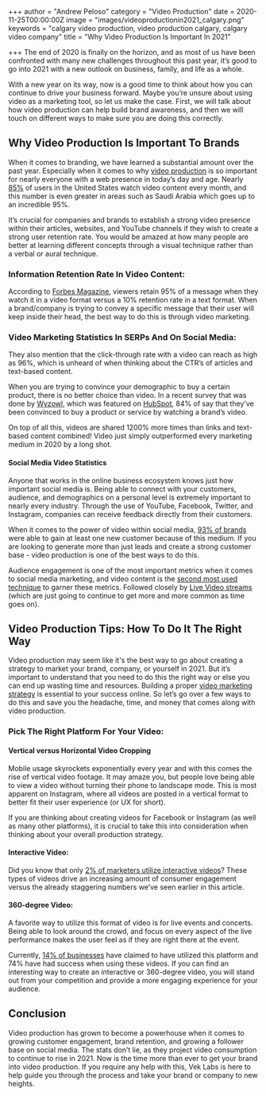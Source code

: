 +++
author = "Andrew Peloso"
category = "Video Production"
date = 2020-11-25T00:00:00Z
image = "images/videoproductionin2021_calgary.png"
keywords = "calgary video production, video production calgary, calgary video company"
title = "Why Video Production Is Important In 2021"

+++
The end of 2020 is finally on the horizon, and as most of us have been confronted with many new challenges throughout this past year, it’s good to go into 2021 with a new outlook on business, family, and life as a whole.

With a new year on its way, now is a good time to think about how you can continue to drive your business forward. Maybe you’re unsure about using video as a marketing tool, so let us make the case. First, we will talk about how video production can help build brand awareness, and then we will touch on different ways to make sure you are doing this correctly.

## Why Video Production Is Important To Brands

When it comes to branding, we have learned a substantial amount over the past year. Especially when it comes to why [video production](https://www.veklabs.com/) is so important for nearly everyone with a web presence in today’s day and age. Nearly [85%](https://www.statista.com/statistics/272835/share-of-internet-users-who-watch-online-videos/) of users in the United States watch video content every month, and this number is even greater in areas such as Saudi Arabia which goes up to an incredible 95%.

It’s crucial for companies and brands to establish a strong video presence within their articles, websites, and YouTube channels if they wish to create a strong user retention rate. You would be amazed at how many people are better at learning different concepts through a visual technique rather than a verbal or aural technique.

### Information Retention Rate In Video Content:

According to [Forbes Magazine](https://www.forbes.com/sites/yec/2017/07/13/how-to-incorporate-video-into-your-social-media-strategy/?sh=281442577f2e), viewers retain 95% of a message when they watch it in a video format versus a 10% retention rate in a text format. When a brand/company is trying to convey a specific message that their user will keep inside their head, the best way to do this is through video marketing.

### Video Marketing Statistics In SERPs And On Social Media:

They also mention that the click-through rate with a video can reach as high as 96%, which is unheard of when thinking about the CTR’s of articles and text-based content.

When you are trying to convince your demographic to buy a certain product, there is no better choice than video. In a recent survey that was done by [Wyzowl](https://www.wyzowl.com/video-marketing-survey-2020/), which was featured on [HubSpot](https://www.hubspot.com/marketing-statistics), 84% of say that they’ve been convinced to buy a product or service by watching a brand’s video.

On top of all this, videos are shared 1200% more times than links and text-based content combined! Video just simply outperformed every marketing medium in 2020 by a long shot.

#### Social Media Video Statistics

Anyone that works in the online business ecosystem knows just how important social media is. Being able to connect with your customers, audience, and demographics on a personal level is extremely important to nearly every industry. Through the use of YouTube, Facebook, Twitter, and Instagram, companies can receive feedback directly from their customers.

When it comes to the power of video within social media, [93% of brands](https://www.wyzowl.com/video-marketing-survey-2020/) were able to gain at least one new customer because of this medium. If you are looking to generate more than just leads and create a strong customer base - video production is one of the best ways to do this.

Audience engagement is one of the most important metrics when it comes to social media marketing, and video content is the [second most used technique](https://www.hubspot.com/state-of-marketing) to garner these metrics. Followed closely by [Live Video streams](https://www.hubspot.com/state-of-marketing) (which are just going to continue to get more and more common as time goes on).

## Video Production Tips: How To Do It The Right Way

Video production may seem like it's the best way to go about creating a strategy to market your brand, company, or yourself in 2021. But it’s important to understand that you need to do this the right way or else you can end up wasting time and resources. Building a proper [video marketing strategy](https://www.veklabs.com/services/video-production/) is essential to your success online. So let’s go over a few ways to do this and save you the headache, time, and money that comes along with video production.

### Pick The Right Platform For Your Video:

#### Vertical versus Horizontal Video Cropping

Mobile usage skyrockets exponentially every year and with this comes the rise of vertical video footage. It may amaze you, but people love being able to view a video without turning their phone to landscape mode. This is most apparent on Instagram, where all videos are posted in a vertical format to better fit their user experience (or UX for short).

If you are thinking about creating videos for Facebook or Instagram (as well as many other platforms), it is crucial to take this into consideration when thinking about your overall production strategy.

#### Interactive Video:

Did you know that only [2% of marketers utilize interactive videos](https://50wheel.com/the-top-40-video-marketing-statistics-to-know-in-2020/)? These types of videos drive an increasing amount of consumer engagement versus the already staggering numbers we’ve seen earlier in this article.

#### 360-degree Video:

A favorite way to utilize this format of video is for live events and concerts. Being able to look around the crowd, and focus on every aspect of the live performance makes the user feel as if they are right there at the event.

Currently, [14% of businesses](https://www.rightmixmarketing.com/video-marketing/video-marketing-statistics-the-opportunities-you-dont-want-to-miss-in-2020/) have claimed to have utilized this platform and 74% have had success when using these videos. If you can find an interesting way to create an interactive or 360-degree video, you will stand out from your competition and provide a more engaging experience for your audience.

## Conclusion

Video production has grown to become a powerhouse when it comes to growing customer engagement, brand retention, and growing a follower base on social media. The stats don’t lie, as they project video consumption to continue to rise in 2021. Now is the time more than ever to get your brand into video production. If you require any help with this, Vek Labs is here to help guide you through the process and take your brand or company to new heights.